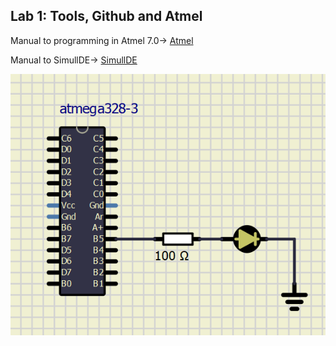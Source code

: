 ## Lab 1: Tools, Github and Atmel
Manual to programming in Atmel 7.0-> [Atmel](https://unboxing-tomorrow.com/programming-atmel-microcontrollers-with-atmel-studio-7/)

Manual to SimullDE-> [SimullDE](https://www.simulide.com/p/blog-page.html)

![and_gates](../../Images/12.PNG)